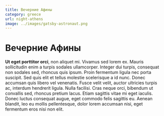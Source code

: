 ```yaml
---
title: Вечерние Афины
category: greece
url: night-athens
image: ../images/gatsby-astronaut.png
---
```


# Вечерние Афины

**Ut eget porttitor orci**, non aliquet mi. Vivamus sed lorem ex. Mauris sollicitudin enim a turpis sodales ullamcorper. Integer dui turpis, consequat non sodales sed, rhoncus quis ipsum. Proin fermentum ligula nec porta suscipit. Sed quis elit et tellus molestie scelerisque a id nunc. Donec accumsan quis libero vel venenatis. Fusce velit velit, auctor ultricies turpis ac, interdum hendrerit ligula. Nulla facilisi. Cras neque orci, bibendum ut convallis sed, rhoncus pretium lacus. Etiam sagittis vitae mi eget iaculis. Donec luctus consequat augue, eget commodo felis sagittis eu. Aenean blandit, leo eu mollis pellentesque, dolor lorem accumsan nisi, eget fermentum eros nisi non elit.